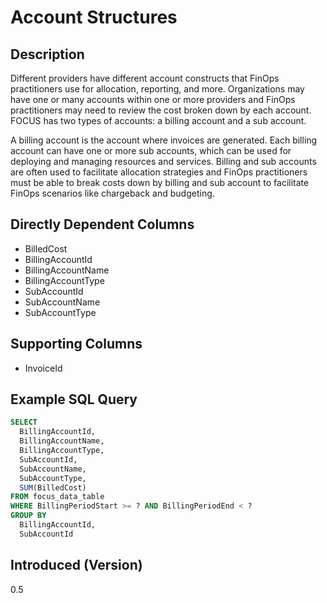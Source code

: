 # Account Structures

## Description

Different providers have different account constructs that FinOps practitioners use for allocation, reporting, and more. Organizations may have one or many accounts within one or more providers and FinOps practitioners may need to review the cost broken down by each account. FOCUS has two types of accounts: a billing account and a sub account.

A billing account is the account where invoices are generated. Each billing account can have one or more sub accounts, which can be used for deploying and managing resources and services. Billing and sub accounts are often used to facilitate allocation strategies and FinOps practitioners must be able to break costs down by billing and sub account to facilitate FinOps scenarios like chargeback and budgeting.

## Directly Dependent Columns

* BilledCost
* BillingAccountId
* BillingAccountName
* BillingAccountType
* SubAccountId
* SubAccountName
* SubAccountType

## Supporting Columns

* InvoiceId

## Example SQL Query

```sql
SELECT
  BillingAccountId,
  BillingAccountName,
  BillingAccountType,
  SubAccountId,
  SubAccountName,
  SubAccountType,
  SUM(BilledCost)
FROM focus_data_table
WHERE BillingPeriodStart >= ? AND BillingPeriodEnd < ?
GROUP BY
  BillingAccountId,
  SubAccountId
```

## Introduced (Version)

0.5
